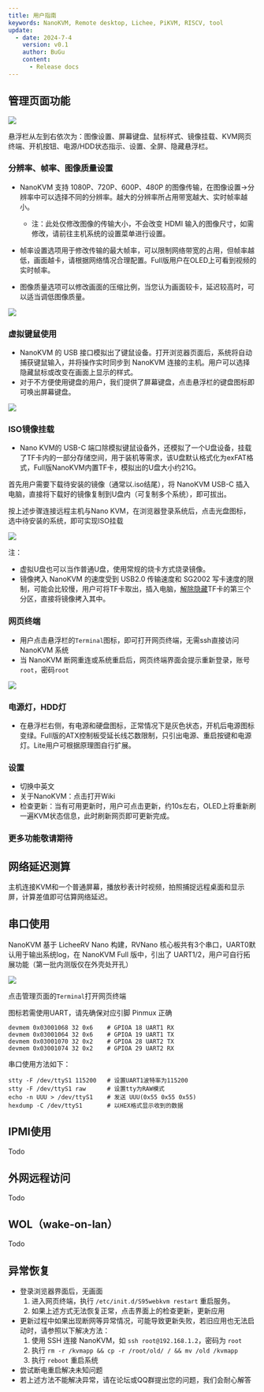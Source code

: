 ```yaml
---
title: 用户指南
keywords: NanoKVM, Remote desktop, Lichee, PiKVM, RISCV, tool
update:
  - date: 2024-7-4
    version: v0.1
    author: BuGu
    content:
      - Release docs
---
```


## 管理页面功能

![](../../assets/NanoKVM/3_user_guide/user1.png)

悬浮栏从左到右依次为：图像设置、屏幕键盘、鼠标样式、镜像挂载、KVM网页终端、开机按钮、电源/HDD状态指示、设置、全屏、隐藏悬浮栏。

### 分辨率、帧率、图像质量设置

+ NanoKVM 支持 1080P、720P、600P、480P 的图像传输，在图像设置->分辨率中可以选择不同的分辨率。越大的分辨率所占用带宽越大、实时帧率越小。
  + 注：此处仅修改图像的传输大小，不会改变 HDMI 输入的图像尺寸，如需修改，请前往主机系统的设置菜单进行设置。

+ 帧率设置选项用于修改传输的最大帧率，可以限制网络带宽的占用，但帧率越低，画面越卡，请根据网络情况合理配置。Full版用户在OLED上可看到视频的实时帧率。

+ 图像质量选项可以修改画面的压缩比例，当您认为画面较卡，延迟较高时，可以适当调低图像质量。

![](../../assets/NanoKVM/3_user_guide/user2.png)

### 虚拟键鼠使用

+ NanoKVM 的 USB 接口模拟出了键鼠设备。打开浏览器页面后，系统将自动捕获键鼠输入，并将操作实时同步到 NanoKVM 连接的主机。用户可以选择隐藏鼠标或改变在画面上显示的样式。
+ 对于不方便使用键盘的用户，我们提供了屏幕键盘，点击悬浮栏的键盘图标即可唤出屏幕键盘。

![](../../assets/NanoKVM/3_user_guide/user3.png)

### ISO镜像挂载

+ Nano KVM的 USB-C 端口除模拟键鼠设备外，还模拟了一个U盘设备，挂载了TF卡内的一部分存储空间，用于装机等需求，该U盘默认格式化为exFAT格式，Full版NanoKVM内置TF卡，模拟出的U盘大小约21G。

首先用户需要下载待安装的镜像（通常以.iso结尾），将 NanoKVM USB-C 插入电脑，直接将下载好的镜像复制到U盘内（可复制多个系统），即可拔出。

按上述步骤连接远程主机与Nano KVM，在浏览器登录系统后，点击光盘图标，选中待安装的系统，即可实现ISO挂载

![](../../assets/NanoKVM/2_unbox/unbox_7.png)

注：

+ 虚拟U盘也可以当作普通U盘，使用常规的烧卡方式烧录镜像。
+ 镜像拷入 NanoKVM 的速度受到 USB2.0 传输速度和 SG2002 写卡速度的限制，可能会比较慢，用户可将TF卡取出，插入电脑，[解除隐藏](https://jingyan.baidu.com/article/e4511cf34faece2b845eaf34.html)TF卡的第三个分区，直接将镜像拷入其中。

### 网页终端

+ 用户点击悬浮栏的`Terminal`图标，即可打开网页终端，无需ssh直接访问 NanoKVM 系统
+ 当 NanoKVM 断网重连或系统重启后，网页终端界面会提示重新登录，账号`root`，密码`root`

![](../../assets/NanoKVM/3_user_guide/user4.png)

### 电源灯，HDD灯

+ 在悬浮栏右侧，有电源和硬盘图标，正常情况下是灰色状态，开机后电源图标变绿。Full版的ATX控制板受延长线芯数限制，只引出电源、重启按键和电源灯。Lite用户可根据原理图自行扩展。

### 设置

+ 切换中英文
+ 关于NanoKVM：点击打开Wiki
+ 检查更新：当有可用更新时，用户可点击更新，约10s左右，OLED上将重新刷一遍KVM状态信息，此时刷新网页即可更新完成。

### 更多功能敬请期待

## 网络延迟测算

主机连接KVM和一个普通屏幕，播放秒表计时视频，拍照捕捉远程桌面和显示屏，计算差值即可估算网络延迟。

## 串口使用

NanoKVM 基于 LicheeRV Nano 构建，RVNano 核心板共有3个串口，UART0默认用于输出系统log，在 NanoKVM Full 版中，引出了 UART1/2，用户可自行拓展功能（第一批内测版仅在外壳处开孔）

![](../../assets/NanoKVM/1_intro/NanoKVM_2.jpg)

点击管理页面的`Terminal`打开网页终端

图标若需使用UART，请先确保对应引脚 Pinmux 正确

``` shell
devmem 0x03001068 32 0x6    # GPIOA 18 UART1 RX
devmem 0x03001064 32 0x6    # GPIOA 19 UART1 TX
devmem 0x03001070 32 0x2    # GPIOA 28 UART2 TX
devmem 0x03001074 32 0x2    # GPIOA 29 UART2 RX
```

串口使用方法如下：

``` shell
stty -F /dev/ttyS1 115200   # 设置UART1波特率为115200
stty -F /dev/ttyS1 raw      # 设置tty为RAW模式
echo -n UUU > /dev/ttyS1    # 发送 UUU(0x55 0x55 0x55)
hexdump -C /dev/ttyS1       # 以HEX格式显示收到的数据
```

## IPMI使用

Todo

## 外网远程访问

Todo

## WOL（wake-on-lan）

Todo

## 异常恢复

+ 登录浏览器界面后，无画面
  1. 进入网页终端，执行 `/etc/init.d/S95webkvm restart` 重启服务。
  2. 如果上述方式无法恢复正常，点击界面上的检查更新，更新应用
+ 更新过程中如果出现断网等异常情况，可能导致更新失败，若旧应用也无法启动时，请参照以下解决方法：
  1. 使用 SSH 连接 NanoKVM，如 `ssh root@192.168.1.2`，密码为 `root`
  2. 执行 `rm -r /kvmapp && cp -r /root/old/ / && mv /old /kvmapp`
  3. 执行 `reboot` 重启系统
+ 尝试断电重启解决未知问题
+ 若上述方法不能解决异常，请在论坛或QQ群提出您的问题，我们会耐心解答
